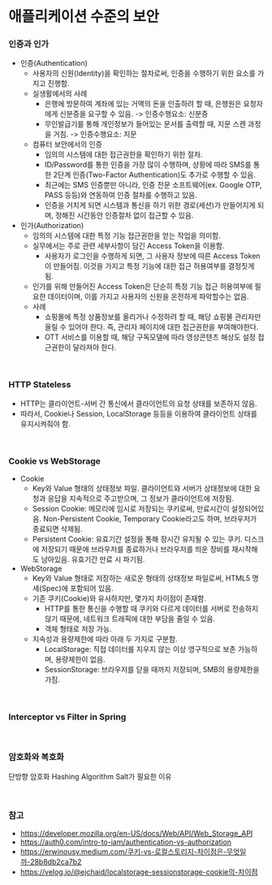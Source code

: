 # 애플리케이션 수준의 보안

### 인증과 인가
* 인증(Authentication)
  * 사용자의 신원(Identity)을 확인하는 절차로써, 인증을 수행하기 위한 요소를 가지고 진행함.
  * 실생활에서의 사례
    * 은행에 방문하여 계좌에 있는 거액의 돈을 인출하려 할 때, 은행원은 요청자에게 신분증을 요구할 수 있음. -> 인증수행요소: 신분증
    * 무인발급기를 통해 개인정보가 들어있는 문서를 출력할 때, 지문 스캔 과정을 거침. -> 인증수행요소: 지문
  * 컴퓨터 보안에서의 인증
    * 임의의 시스템에 대한 접근권한을 확인하기 위한 절차.
    * ID/Password를 통한 인증을 가장 많이 수행하며, 상황에 따라 SMS를 통한 2단계 인증(Two-Factor Authentication)도 추가로 수행할 수 있음.
    * 최근에는 SMS 인증뿐만 아니라, 인증 전문 소프트웨어(ex. Google OTP, PASS 등등)와 연동하여 인증 절차를 수행하고 있음.
    * 인증을 거치게 되면 시스템과 통신을 하기 위한 경로(세션)가 만들어지게 되며, 정해진 시간동안 인증절차 없이 접근할 수 있음.
* 인가(Authorization)
  * 임의의 시스템에 대한 특정 기능 접근권한을 얻는 작업을 의미함.
  * 실무에서는 주로 관련 세부사항이 담긴 Access Token을 이용함.
    * 사용자가 로그인을 수행하게 되면, 그 사용자 정보에 따른 Access Token이 만들어짐. 이것을 가지고 특정 기능에 대한 접근 허용여부를 결정짓게 됨.
  * 인가를 위해 만들어진 Access Token은 단순히 특정 기능 접근 허용여부에 필요한 데이터이며, 이를 가지고 사용자의 신원을 온전하게 파악할수는 없음.
  * 사례
    * 쇼핑몰에 특정 상품정보를 올리거나 수정하려 할 때, 해당 쇼핑몰 관리자만 올릴 수 있어야 한다. 즉, 관리자 페이지에 대한 접근권한을 부여해야한다.
    * OTT 서비스를 이용할 때, 해당 구독모델에 따라 영상콘텐츠 해상도 설정 접근권한이 달라져야 한다.

<br>

### HTTP Stateless
* HTTP는 클라이언트-서버 간 통신에서 클라이언트의 요청 상태를 보존하지 않음.
* 따라서, Cookie나 Session, LocalStorage 등등을 이용하여 클라이언트 상태를 유지시켜줘야 함.

<br>

### Cookie vs WebStorage
* Cookie
  * Key와 Value 형태의 상태정보 파일. 클라이언트와 서버가 상태정보에 대한 요청과 응답을 지속적으로 주고받으며, 그 정보가 클라이언트에 저장됨.
  * Session Cookie: 메모리에 임시로 저장되는 쿠키로써, 만료시간이 설정되어있음. Non-Persistent Cookie, Temporary Cookie라고도 하며, 브라우저가 종료되면 삭제됨.
  * Persistent Cookie: 유효기간 설정을 통해 장시간 유지될 수 있는 쿠키. 디스크에 저장되기 때문에 브라우저를 종료하거나 브라우저를 띄운 장비를 재시작해도 남아있음. 유효기간 만료 시 파기됨.
* WebStorage
  * Key와 Value 형태로 저장하는 새로운 형태의 상태정보 파일로써, HTML5 명세(Spec)에 포함되어 있음.
  * 기존 쿠키(Cookie)와 유사하지만, 몇가지 차이점이 존재함.
    * HTTP를 통한 통신을 수행할 때 쿠키와 다르게 데이터를 서버로 전송하지 않기 때문에, 네트워크 트래픽에 대한 부담을 줄일 수 있음.
    * 객체 형태로 저장 가능.
  * 지속성과 용량제한에 따라 아래 두 가지로 구분함.
    * LocalStorage: 직접 데이터를 지우지 않는 이상 영구적으로 보존 가능하며, 용량제한이 없음.
    * SessionStorage: 브라우저를 닫을 때까지 저장되며, 5MB의 용량제한을 가짐.

<br>

### Interceptor vs Filter in Spring

<br>

### 암호화와 복호화
단방향 암호화
Hashing Algorithm
Salt가 필요한 이유

<br>

### 참고
* https://developer.mozilla.org/en-US/docs/Web/API/Web_Storage_API
* https://auth0.com/intro-to-iam/authentication-vs-authorization
* https://erwinousy.medium.com/쿠키-vs-로컬스토리지-차이점은-무엇일까-28b8db2ca7b2
* https://velog.io/@ejchaid/localstorage-sessionstorage-cookie의-차이점
